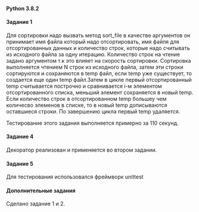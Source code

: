 #### Python 3.8.2
#### Задание 1
Для сортировки надо вызвать метод sort_file в качестве аргументов он принимает имя файла который надо отсортировать, имя файля для отсортированных данных и количество строк, которые надо считывать из исходного файла за одну итерацию. Количество строк на чтение задано аргументом т.к это влияет на скорость сортировки.
Сортировка выполняется чтением N строк из исходного файла, затем эти строки сортируются и сохраняются в temp файл, если temp уже существует, то создается еще один temp файл.Затем в цикле первый отсортированный temp считывается построчно и сравнивается i-м элементом отсортированного списка, меньший элемент сохраняется в новый temp. Если количество строк в отсортированном temp большеу чем количесво элеменов в списке, то в новый temp дописываются оставшиеся строки. По завершению цикла первый temp удаляется.

Тестирование этого задания выполняется примерно за 110 секунд.

#### Задание 4
Декоратор реализован и применяется во втором задании.

#### Задание 5
Для тестирования использовался фреймворк unittest

#### Дополнительные задания
Сделано задание 1 и 2.
